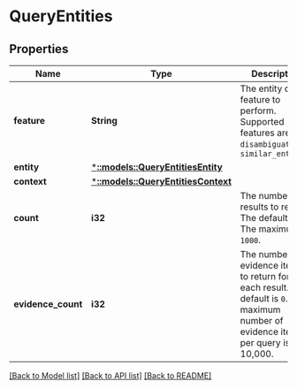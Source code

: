 # QueryEntities

## Properties
Name | Type | Description | Notes
------------ | ------------- | ------------- | -------------
**feature** | **String** | The entity query feature to perform. Supported features are `disambiguate` and `similar_entities` | [optional] 
**entity** | [***::models::QueryEntitiesEntity**](QueryEntitiesEntity.md) |  | [optional] 
**context** | [***::models::QueryEntitiesContext**](QueryEntitiesContext.md) |  | [optional] 
**count** | **i32** | The number of results to return. The default is `10`. The maximum is `1000`. | [optional] 
**evidence_count** | **i32** | The number of evidence items to return for each result. The default is `0`. The maximum number of evidence items per query is 10,000. | [optional] 

[[Back to Model list]](../README.md#documentation-for-models) [[Back to API list]](../README.md#documentation-for-api-endpoints) [[Back to README]](../README.md)


